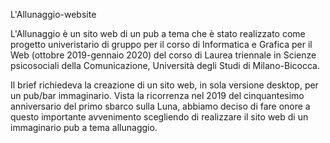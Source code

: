 L'Allunaggio-website

L'Allunaggio è un sito web di un pub a tema che è stato realizzato come progetto univeristario di gruppo per il corso di Informatica e Grafica per il Web (ottobre 2019-gennaio 2020) del corso di Laurea triennale in Scienze psicosociali della Comunicazione, Università degli Studi di Milano-Bicocca.

Il brief richiedeva la creazione di un sito web, in sola versione desktop, per un pub/bar immaginario.
Vista la ricorrenza nel 2019 del cinquantesimo anniversario del primo sbarco sulla Luna, abbiamo deciso di fare onore a questo importante avvenimento scegliendo di realizzare il sito web di un immaginario pub a tema allunaggio.
